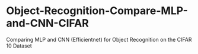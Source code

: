 # Object-Recognition-Compare-MLP-and-CNN-CIFAR
Comparing MLP and CNN (Efficientnet) for Object Recognition on the CIFAR 10 Dataset
